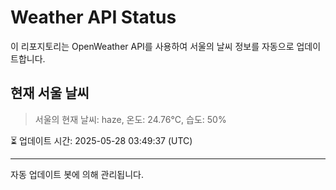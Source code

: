 
# Weather API Status

이 리포지토리는 OpenWeather API를 사용하여 서울의 날씨 정보를 자동으로 업데이트합니다.

## 현재 서울 날씨
> 서울의 현재 날씨: haze, 온도: 24.76°C, 습도: 50%

⏳ 업데이트 시간: 2025-05-28 03:49:37 (UTC)

---
자동 업데이트 봇에 의해 관리됩니다.
